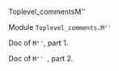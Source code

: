 Toplevel_commentsM''

 Module `Toplevel_comments.M''`


Doc of `M''`, part 1.



Doc of `M''
`, part 2.

